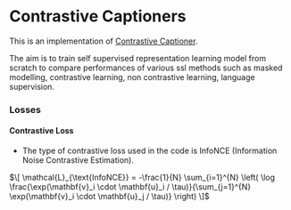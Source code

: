 # Contrastive Captioners

<!-- 
#### Building Blocks
- Image Encoder - ViT or similar architectures which process images in patches.
- Text Decoder
    - Unimodal Text Decoder
        - Does not have the cross attention block whereas the Mulitmodal Text Decoder has it, therefore rather than creating a single object for a transformer decoder, it is better to create a transformer decoder with the self attention and a cross attention block to be added as needed. 
-->

This is an implementation of [Contrastive Captioner](https://arxiv.org/pdf/2205.01917v2). 

The aim is to train self supervised representation learning model from scratch to compare performances of various ssl methods such as masked modelling, contrastive learning, non contrastive learning, language supervision.


### Losses

#### Contrastive Loss
- The type of contrastive loss used in the code is InfoNCE (Information Noise Contrastive Estimation). 



$\[ \mathcal{L}_{\text{InfoNCE}} = -\frac{1}{N} \sum_{i=1}^{N} \left( \log \frac{\exp(\mathbf{v}_i \cdot \mathbf{u}_i / \tau)}{\sum_{j=1}^{N} \exp(\mathbf{v}_i \cdot \mathbf{u}_j / \tau)} \right) \]$
